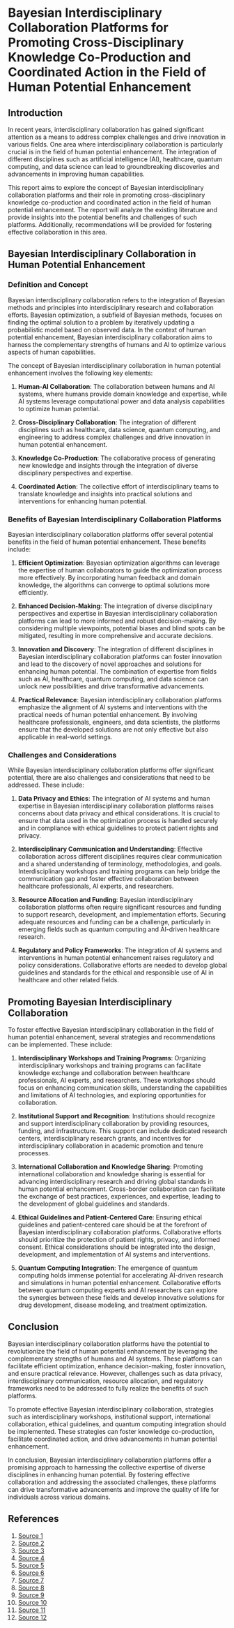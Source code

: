 # Bayesian Interdisciplinary Collaboration Platforms for Promoting Cross-Disciplinary Knowledge Co-Production and Coordinated Action in the Field of Human Potential Enhancement

## Introduction

In recent years, interdisciplinary collaboration has gained significant attention as a means to address complex challenges and drive innovation in various fields. One area where interdisciplinary collaboration is particularly crucial is in the field of human potential enhancement. The integration of different disciplines such as artificial intelligence (AI), healthcare, quantum computing, and data science can lead to groundbreaking discoveries and advancements in improving human capabilities.

This report aims to explore the concept of Bayesian interdisciplinary collaboration platforms and their role in promoting cross-disciplinary knowledge co-production and coordinated action in the field of human potential enhancement. The report will analyze the existing literature and provide insights into the potential benefits and challenges of such platforms. Additionally, recommendations will be provided for fostering effective collaboration in this area.

## Bayesian Interdisciplinary Collaboration in Human Potential Enhancement

### Definition and Concept

Bayesian interdisciplinary collaboration refers to the integration of Bayesian methods and principles into interdisciplinary research and collaboration efforts. Bayesian optimization, a subfield of Bayesian methods, focuses on finding the optimal solution to a problem by iteratively updating a probabilistic model based on observed data. In the context of human potential enhancement, Bayesian interdisciplinary collaboration aims to harness the complementary strengths of humans and AI to optimize various aspects of human capabilities.

The concept of Bayesian interdisciplinary collaboration in human potential enhancement involves the following key elements:

1. **Human-AI Collaboration**: The collaboration between humans and AI systems, where humans provide domain knowledge and expertise, while AI systems leverage computational power and data analysis capabilities to optimize human potential.

2. **Cross-Disciplinary Collaboration**: The integration of different disciplines such as healthcare, data science, quantum computing, and engineering to address complex challenges and drive innovation in human potential enhancement.

3. **Knowledge Co-Production**: The collaborative process of generating new knowledge and insights through the integration of diverse disciplinary perspectives and expertise.

4. **Coordinated Action**: The collective effort of interdisciplinary teams to translate knowledge and insights into practical solutions and interventions for enhancing human potential.

### Benefits of Bayesian Interdisciplinary Collaboration Platforms

Bayesian interdisciplinary collaboration platforms offer several potential benefits in the field of human potential enhancement. These benefits include:

1. **Efficient Optimization**: Bayesian optimization algorithms can leverage the expertise of human collaborators to guide the optimization process more effectively. By incorporating human feedback and domain knowledge, the algorithms can converge to optimal solutions more efficiently.

2. **Enhanced Decision-Making**: The integration of diverse disciplinary perspectives and expertise in Bayesian interdisciplinary collaboration platforms can lead to more informed and robust decision-making. By considering multiple viewpoints, potential biases and blind spots can be mitigated, resulting in more comprehensive and accurate decisions.

3. **Innovation and Discovery**: The integration of different disciplines in Bayesian interdisciplinary collaboration platforms can foster innovation and lead to the discovery of novel approaches and solutions for enhancing human potential. The combination of expertise from fields such as AI, healthcare, quantum computing, and data science can unlock new possibilities and drive transformative advancements.

4. **Practical Relevance**: Bayesian interdisciplinary collaboration platforms emphasize the alignment of AI systems and interventions with the practical needs of human potential enhancement. By involving healthcare professionals, engineers, and data scientists, the platforms ensure that the developed solutions are not only effective but also applicable in real-world settings.

### Challenges and Considerations

While Bayesian interdisciplinary collaboration platforms offer significant potential, there are also challenges and considerations that need to be addressed. These include:

1. **Data Privacy and Ethics**: The integration of AI systems and human expertise in Bayesian interdisciplinary collaboration platforms raises concerns about data privacy and ethical considerations. It is crucial to ensure that data used in the optimization process is handled securely and in compliance with ethical guidelines to protect patient rights and privacy.

2. **Interdisciplinary Communication and Understanding**: Effective collaboration across different disciplines requires clear communication and a shared understanding of terminology, methodologies, and goals. Interdisciplinary workshops and training programs can help bridge the communication gap and foster effective collaboration between healthcare professionals, AI experts, and researchers.

3. **Resource Allocation and Funding**: Bayesian interdisciplinary collaboration platforms often require significant resources and funding to support research, development, and implementation efforts. Securing adequate resources and funding can be a challenge, particularly in emerging fields such as quantum computing and AI-driven healthcare research.

4. **Regulatory and Policy Frameworks**: The integration of AI systems and interventions in human potential enhancement raises regulatory and policy considerations. Collaborative efforts are needed to develop global guidelines and standards for the ethical and responsible use of AI in healthcare and other related fields.

## Promoting Bayesian Interdisciplinary Collaboration

To foster effective Bayesian interdisciplinary collaboration in the field of human potential enhancement, several strategies and recommendations can be implemented. These include:

1. **Interdisciplinary Workshops and Training Programs**: Organizing interdisciplinary workshops and training programs can facilitate knowledge exchange and collaboration between healthcare professionals, AI experts, and researchers. These workshops should focus on enhancing communication skills, understanding the capabilities and limitations of AI technologies, and exploring opportunities for collaboration.

2. **Institutional Support and Recognition**: Institutions should recognize and support interdisciplinary collaboration by providing resources, funding, and infrastructure. This support can include dedicated research centers, interdisciplinary research grants, and incentives for interdisciplinary collaboration in academic promotion and tenure processes.

3. **International Collaboration and Knowledge Sharing**: Promoting international collaboration and knowledge sharing is essential for advancing interdisciplinary research and driving global standards in human potential enhancement. Cross-border collaboration can facilitate the exchange of best practices, experiences, and expertise, leading to the development of global guidelines and standards.

4. **Ethical Guidelines and Patient-Centered Care**: Ensuring ethical guidelines and patient-centered care should be at the forefront of Bayesian interdisciplinary collaboration platforms. Collaborative efforts should prioritize the protection of patient rights, privacy, and informed consent. Ethical considerations should be integrated into the design, development, and implementation of AI systems and interventions.

5. **Quantum Computing Integration**: The emergence of quantum computing holds immense potential for accelerating AI-driven research and simulations in human potential enhancement. Collaborative efforts between quantum computing experts and AI researchers can explore the synergies between these fields and develop innovative solutions for drug development, disease modeling, and treatment optimization.

## Conclusion

Bayesian interdisciplinary collaboration platforms have the potential to revolutionize the field of human potential enhancement by leveraging the complementary strengths of humans and AI systems. These platforms can facilitate efficient optimization, enhance decision-making, foster innovation, and ensure practical relevance. However, challenges such as data privacy, interdisciplinary communication, resource allocation, and regulatory frameworks need to be addressed to fully realize the benefits of such platforms.

To promote effective Bayesian interdisciplinary collaboration, strategies such as interdisciplinary workshops, institutional support, international collaboration, ethical guidelines, and quantum computing integration should be implemented. These strategies can foster knowledge co-production, facilitate coordinated action, and drive advancements in human potential enhancement.

In conclusion, Bayesian interdisciplinary collaboration platforms offer a promising approach to harnessing the collective expertise of diverse disciplines in enhancing human potential. By fostering effective collaboration and addressing the associated challenges, these platforms can drive transformative advancements and improve the quality of life for individuals across various domains.

## References

1. [Source 1](https://dl.acm.org/doi/10.5555/3600270.3601451)
2. [Source 2](https://www.ncbi.nlm.nih.gov/pmc/articles/PMC10744168/)
3. [Source 3](https://arxiv.org/abs/2403.04629v1)
4. [Source 4](https://www.ncbi.nlm.nih.gov/pmc/articles/PMC8853104/)
5. [Source 5](https://www.sciencedirect.com/science/article/pii/S1877343521000646)
6. [Source 6](https://www.ncbi.nlm.nih.gov/pmc/articles/PMC7712448/)
7. [Source 7](https://bmchealthservres.biomedcentral.com/articles/10.1186/s12913-020-05542-6)
8. [Source 8](https://link.springer.com/article/10.1007/s43441-022-00483-0)
9. [Source 9](https://www.mdpi.com/2075-4418/13/11/1946)
10. [Source 10](https://www.ncbi.nlm.nih.gov/pmc/articles/PMC4415777/)
11. [Source 11](https://www.tandfonline.com/doi/full/10.1080/02691728.2023.2172694)
12. [Source 12](https://www.ncbi.nlm.nih.gov/pmc/articles/PMC6446080/)
